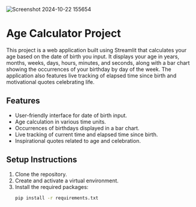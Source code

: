 ![Screenshot 2024-10-22 155654](https://github.com/user-attachments/assets/88682612-f390-4e80-b9b6-924377072789)

# Age Calculator Project

This project is a web application built using Streamlit that calculates your age based on the date of birth you input. It displays your age in years, months, weeks, days, hours, minutes, and seconds, along with a bar chart showing the occurrences of your birthday by day of the week. The application also features live tracking of elapsed time since birth and motivational quotes celebrating life.

## Features
- User-friendly interface for date of birth input.
- Age calculation in various time units.
- Occurrences of birthdays displayed in a bar chart.
- Live tracking of current time and elapsed time since birth.
- Inspirational quotes related to age and celebration.

## Setup Instructions
1. Clone the repository.
2. Create and activate a virtual environment.
3. Install the required packages:
   ```bash
   pip install -r requirements.txt
